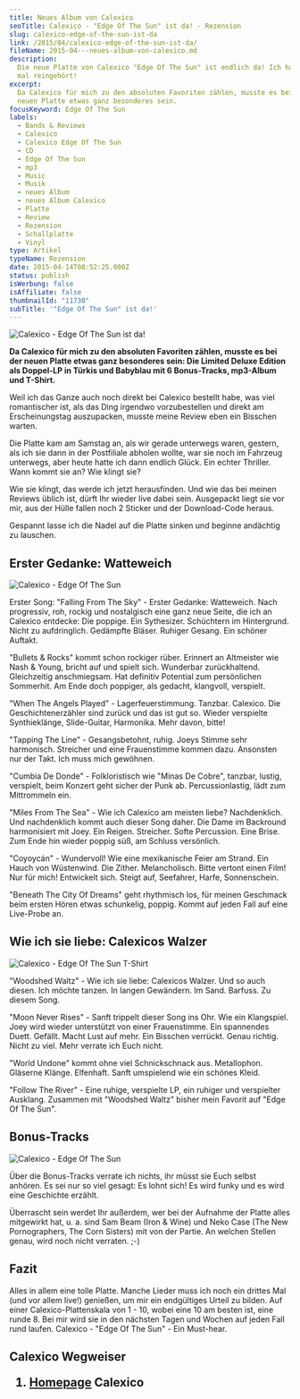```yaml
---
title: Neues Album von Calexico
seoTitle: Calexico - "Edge Of The Sun" ist da! - Rezension
slug: calexico-edge-of-the-sun-ist-da
link: /2015/04/calexico-edge-of-the-sun-ist-da/
fileName: 2015-04---neues-album-von-calexico.md
description:
  Die neue Platte von Calexico "Edge Of The Sun" ist endlich da! Ich habe schon
  mal reingehört!
excerpt:
  Da Calexico für mich zu den absoluten Favoriten zählen, musste es bei der
  neuen Platte etwas ganz besonderes sein.
focusKeyword: Edge Of The Sun
labels:
  - Bands & Reviews
  - Calexico
  - Calexico Edge Of The Sun
  - CD
  - Edge Of The Sun
  - mp3
  - Music
  - Musik
  - neues Album
  - neues Album Calexico
  - Platte
  - Review
  - Rezension
  - Schallplatte
  - Vinyl
type: Artikel
typeName: Rezension
date: 2015-04-14T08:52:25.000Z
status: publish
isWerbung: false
isAffiliate: false
thumbnailId: "11730"
subTitle: '"Edge Of The Sun" ist da!'
---
```


![Calexico - Edge Of The Sun ist da!](http://cardamonchai.com/wp-content/uploads/2015/04/Calexico-Edge-Of-The-Sun-3-640x480.jpg "Calexico - Edge Of The Sun ist da!")

<strong>Da Calexico für mich zu den absoluten Favoriten zählen, musste es bei
der neuen Platte etwas ganz besonderes sein: Die Limited Deluxe Edition als
Doppel-LP in Türkis und Babyblau mit 6 Bonus-Tracks, mp3-Album und
T-Shirt.</strong>

Weil ich das Ganze auch noch direkt bei Calexico bestellt habe, was viel
romantischer ist, als das Ding irgendwo vorzubestellen und direkt am
Erscheinungstag auszupacken, musste meine Review eben ein Bisschen warten.

Die Platte kam am Samstag an, als wir gerade unterwegs waren, gestern, als ich
sie dann in der Postfiliale abholen wollte, war sie noch im Fahrzeug unterwegs,
aber heute hatte ich dann endlich Glück. Ein echter Thriller. Wann kommt sie an?
Wie klingt sie?

Wie sie klingt, das werde ich jetzt herausfinden. Und wie das bei meinen Reviews
üblich ist, dürft Ihr wieder live dabei sein. Ausgepackt liegt sie vor mir, aus
der Hülle fallen noch 2 Sticker und der Download-Code heraus.

Gespannt lasse ich die Nadel auf die Platte sinken und beginne andächtig zu
lauschen.

## Erster Gedanke: Watteweich

![Calexico - Edge Of The Sun](http://cardamonchai.com/wp-content/uploads/2015/04/Calexico-Edge-Of-The-Sun-4-640x480.jpg "Calexico - Edge Of The Sun")

Erster Song: "Falling From The Sky" - Erster Gedanke: Watteweich. Nach
progressiv, roh, rockig und nostalgisch eine ganz neue Seite, die ich an
Calexico entdecke: Die poppige. Ein Sythesizer. Schüchtern im Hintergrund. Nicht
zu aufdringlich. Gedämpfte Bläser. Ruhiger Gesang. Ein schöner Auftakt.

"Bullets &amp; Rocks" kommt schon rockiger rüber. Erinnert an Altmeister wie
Nash &amp; Young, bricht auf und spielt sich. Wunderbar zurückhaltend.
Gleichzeitig anschmiegsam. Hat definitiv Potential zum persönlichen Sommerhit.
Am Ende doch poppiger, als gedacht, klangvoll, verspielt.

"When The Angels Played" - Lagerfeuerstimmung. Tanzbar. Calexico. Die
Geschichtenerzähler sind zurück und das ist gut so. Wieder verspielte
Synthieklänge, Slide-Guitar, Harmonika. Mehr davon, bitte!

"Tapping The Line" - Gesangsbetohnt, ruhig. Joeys Stimme sehr harmonisch.
Streicher und eine Frauenstimme kommen dazu. Ansonsten nur der Takt. Ich muss
mich gewöhnen.

"Cumbia De Donde" - Folkloristisch wie "Minas De Cobre", tanzbar, lustig,
verspielt, beim Konzert geht sicher der Punk ab. Percussionlastig, lädt zum
Mittrommeln ein.

"Miles From The Sea" - Wie ich Calexico am meisten liebe? Nachdenklich. Und
nachdenklich kommt auch dieser Song daher. Die Dame im Backround harmonisiert
mit Joey. Ein Reigen. Streicher. Softe Percussion. Eine Brise. Zum Ende hin
wieder poppig süß, am Schluss versönlich.

"Coyoycán" - Wundervoll! Wie eine mexikanische Feier am Strand. Ein Hauch von
Wüstenwind. Die Zither. Melancholisch. Bitte vertont einen Film! Nur für mich!
Entwickelt sich. Steigt auf, Seefahrer, Harfe, Sonnenschein.

"Beneath The City Of Dreams" geht rhythmisch los, für meinen Geschmack beim
ersten Hören etwas schunkelig, poppig. Kommt auf jeden Fall auf eine Live-Probe
an.

## Wie ich sie liebe: Calexicos Walzer

![Calexico - Edge Of The Sun T-Shirt](http://cardamonchai.com/wp-content/uploads/2015/04/Calexico-Edge-Of-The-Sun-640x480.jpg "Calexico - Edge Of The Sun T-Shirt")

"Woodshed Waltz" - Wie ich sie liebe: Calexicos Walzer. Und so auch diesen. Ich
möchte tanzen. In langen Gewändern. Im Sand. Barfuss. Zu diesem Song.

"Moon Never Rises" - Sanft trippelt dieser Song ins Ohr. Wie ein Klangspiel.
Joey wird wieder unterstützt von einer Frauenstimme. Ein spannendes Duett.
Gefällt. Macht Lust auf mehr. Ein Bisschen verrückt. Genau richtig. Nicht zu
viel. Mehr verrate ich Euch nicht.

"World Undone" kommt ohne viel Schnickschnack aus. Metallophon. Gläserne Klänge.
Elfenhaft. Sanft umspielend wie ein schönes Kleid.

"Follow The River" - Eine ruhige, verspielte LP, ein ruhiger und verspielter
Ausklang. Zusammen mit "Woodshed Waltz" bisher mein Favorit auf "Edge Of The
Sun".

## Bonus-Tracks

![Calexico - Edge Of The Sun](http://cardamonchai.com/wp-content/uploads/2015/04/Calexico-Edge-Of-The-Sun-2-640x480.jpg "Calexico - Edge Of The Sun")

Über die Bonus-Tracks verrate ich nichts, ihr müsst sie Euch selbst anhören. Es
sei nur so viel gesagt: Es lohnt sich! Es wird funky und es wird eine Geschichte
erzählt.

Überrascht sein werdet Ihr außerdem, wer bei der Aufnahme der Platte alles
mitgewirkt hat, u. a. sind Sam Beam (Iron &amp; Wine) und Neko Case (The New
Pornographers, The Corn Sisters) mit von der Partie. An welchen Stellen genau,
wird noch nicht verraten. ;-)

## Fazit

Alles in allem eine tolle Platte. Manche Lieder muss ich noch ein drittes Mal
(und vor allem live!) genießen, um mir ein endgültiges Urteil zu bilden. Auf
einer Calexico-Plattenskala von 1 - 10, wobei eine 10 am besten ist, eine
runde 8. Bei mir wird sie in den nächsten Tagen und Wochen auf jeden Fall rund
laufen. Calexico - "Edge Of The Sun" - Ein Must-hear.

## Calexico Wegweiser<ol><li> [Homepage](/2015/04/calexico-live-open-air-dachau-25-07-2007/) Calexico

[](/2015/03/die-ultimative-vegane-festivalliste)
